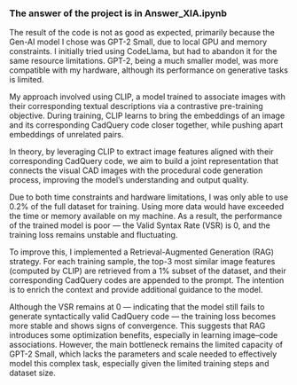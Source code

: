 ### The answer of the project is in Answer_XIA.ipynb

The result of the code is not as good as expected, primarily because the Gen-AI model I chose was GPT-2 Small, due to local GPU and memory constraints. I initially tried using CodeLlama, but had to abandon it for the same resource limitations. GPT-2, being a much smaller model, was more compatible with my hardware, although its performance on generative tasks is limited.

My approach involved using CLIP, a model trained to associate images with their corresponding textual descriptions via a contrastive pre-training objective. During training, CLIP learns to bring the embeddings of an image and its corresponding CadQuery code closer together, while pushing apart embeddings of unrelated pairs.

In theory, by leveraging CLIP to extract image features aligned with their corresponding CadQuery code, we aim to build a joint representation that connects the visual CAD images with the procedural code generation process, improving the model’s understanding and output quality.

Due to both time constraints and hardware limitations, I was only able to use 0.2% of the full dataset for training. Using more data would have exceeded the time or memory available on my machine. As a result, the performance of the trained model is poor — the Valid Syntax Rate (VSR) is 0, and the training loss remains unstable and fluctuating.

To improve this, I implemented a Retrieval-Augmented Generation (RAG) strategy. For each training sample, the top-3 most similar image features (computed by CLIP) are retrieved from a 1% subset of the dataset, and their corresponding CadQuery codes are appended to the prompt. The intention is to enrich the context and provide additional guidance to the model.

Although the VSR remains at 0 — indicating that the model still fails to generate syntactically valid CadQuery code — the training loss becomes more stable and shows signs of convergence. This suggests that RAG introduces some optimization benefits, especially in learning image–code associations. However, the main bottleneck remains the limited capacity of GPT-2 Small, which lacks the parameters and scale needed to effectively model this complex task, especially given the limited training steps and dataset size.
